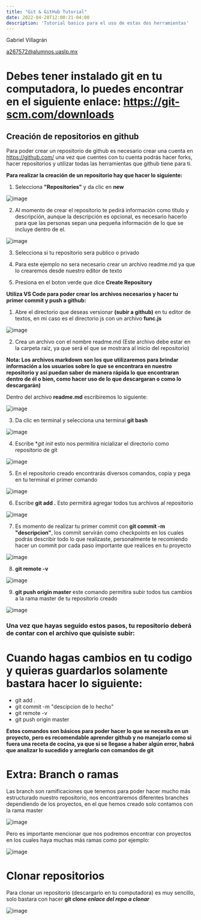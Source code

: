 ```yaml
---
title: "Git & GitHub Tutorial"
date: 2022-04-28T12:00:21-04:00
description: 'Tutorial basico para el uso de estas dos herramientas'
---
```

Gabriel Villagrán

a267572@alumnos.uaslp.mx


# Debes tener instalado git en tu computadora, lo puedes encontrar en el siguiente enlace: https://git-scm.com/downloads

## Creación de repositorios en github

Para poder crear un repositorio de github es necesario crear una cuenta en https://github.com/ una vez que cuentes con tu cuenta podrás hacer forks, hacer repositorios y utilizar todas las herramientas que github tiene para ti.

**Para realizar la creación de un repositorio hay que hacer lo siguiente:**

1. Selecciona **"Repositories"** y da clic en **new**

![image](https://user-images.githubusercontent.com/44887537/165681097-e0beaf73-d028-47d1-ab3b-30fe0bc51a5c.png)

2. Al momento de crear el repositorio te pedirá información como título y descripción, aunque la descripción es opcional, es necesario hacerlo para que las personas sepan una pequeña información de lo que se incluye dentro de el.

![image](https://user-images.githubusercontent.com/44887537/165681131-696642e6-aa3f-46fd-9330-2b5173c56fb8.png)

3. Selecciona si tu repositorio sera publico o privado

4. Para este ejemplo no sera necesario crear un archivo readme.md ya que lo crearemos desde nuestro editor de texto

5. Presiona en el boton verde que dice **Create Repository**

**Utiliza VS Code para poder crear los archivos necesarios y hacer tu primer commit y push a github:**

1. Abre el directorio que deseas versionar **(subir a github)** en tu editor de textos, en mi caso es el directorio js con un archivo **func.js**

![image](https://user-images.githubusercontent.com/44887537/165681497-3bb3a41a-fde6-4aab-aa24-957d45384c10.png)

2. Crea un archivo con el nombre readme.md (Este archivo debe estar en la carpeta raíz, ya que será el que se mostrara al inicio del repositorio)

**Nota: Los archivos markdown son los que utilizaremos para brindar información a los usuarios sobre lo que se encontrara en nuestro repositorio y así puedan saber de manera rápida lo que encontraran dentro de él o bien, como hacer uso de lo que descargaran o como lo descargarán)**

Dentro del archivo **readme.md** escribiremos lo siguiente:

![image](https://user-images.githubusercontent.com/44887537/165681537-c648b835-c3de-4ecc-bab2-b1cc1bb186f7.png)

3. Da clic en terminal y selecciona una terminal **git bash**

![image](https://user-images.githubusercontent.com/44887537/165681561-1d3e31d6-a2ca-48f0-9223-68ed39ddb12d.png)

4. Escribe **git init* esto nos permitira nicializar el directorio como repositorio de git

![image](https://user-images.githubusercontent.com/44887537/165681589-99bd00cb-8c5b-4ccc-9866-570e06d92a87.png)

5. En el repositorio creado encontrarás diversos comandos, copia y pega en tu terminal el primer comando

![image](https://user-images.githubusercontent.com/44887537/165681284-3d43ec8a-8a58-4d66-8353-2440f687ce4f.png)

6. Escribe **git add .** Esto permitirá agregar todos tus archivos al repositorio

![image](https://user-images.githubusercontent.com/44887537/165681605-982f1a22-cf8d-4d7f-8c49-15660ce86d74.png)

7. Es momento de realizar tu primer commit con **git commit -m "descripcion"**, los commit servirán como checkpoints en los cuales podrás describir todo lo que realizaste, personalmente te recomiendo hacer un commit por cada paso importante que realices en tu proyecto

![image](https://user-images.githubusercontent.com/44887537/165681628-dd7f4884-ed1e-4c63-82c9-0fe0ade04caa.png)

8. **git remote -v**

![image](https://user-images.githubusercontent.com/44887537/165681688-c97853a9-ca66-4eb7-b6aa-167e3b96a277.png)

9. **git push origin master** este comando permitira subir todos tus cambios a la rama master de tu repositorio creado

![image](https://user-images.githubusercontent.com/44887537/165681703-d9f49743-f205-4f23-bc34-0b0b09dc720d.png)

### Una vez que hayas seguido estos pasos, tu repositorio deberá de contar con el archivo que quisiste subir:

# Cuando hagas cambios en tu codigo y quieras guardarlos solamente bastara hacer lo siguiente:
- git add .
- git commit -m "descipcion de lo hecho"
- git remote -v
- git push origin master

**Estos comandos son básicos para poder hacer lo que se necesita en un proyecto, pero es recomendable aprender github y no manejarlo como si fuera una receta de cocina, ya que si se llegase a haber algún error, habrá que analizar lo sucedido y arreglarlo con comandos de git**

# Extra: Branch o ramas

Las branch son ramificaciones que tenemos para poder hacer mucho más estructurado nuestro repositorio, nos encontraremos diferentes branches dependiendo de los proyectos, en el que hemos creado  solo contamos con la rama master

![image](https://user-images.githubusercontent.com/44887537/165681719-8b22fbb0-7b5d-40b2-b8f3-f90e316cdf41.png)

Pero es importante mencionar que nos podremos encontrar con proyectos en los cuales haya muchas más ramas como por ejemplo:

![image](https://user-images.githubusercontent.com/44887537/165681729-09d54bad-ea35-4cda-990b-843a68a31815.png)

# Clonar repositorios
Para clonar un repositorio (descargarlo en tu computadora) es muy sencillo, solo bastara con hacer **git clone *enlace del repo a clonar***

![image](https://user-images.githubusercontent.com/44887537/165681753-60604df7-e23b-4761-8e8e-256c001d7e0e.png)
